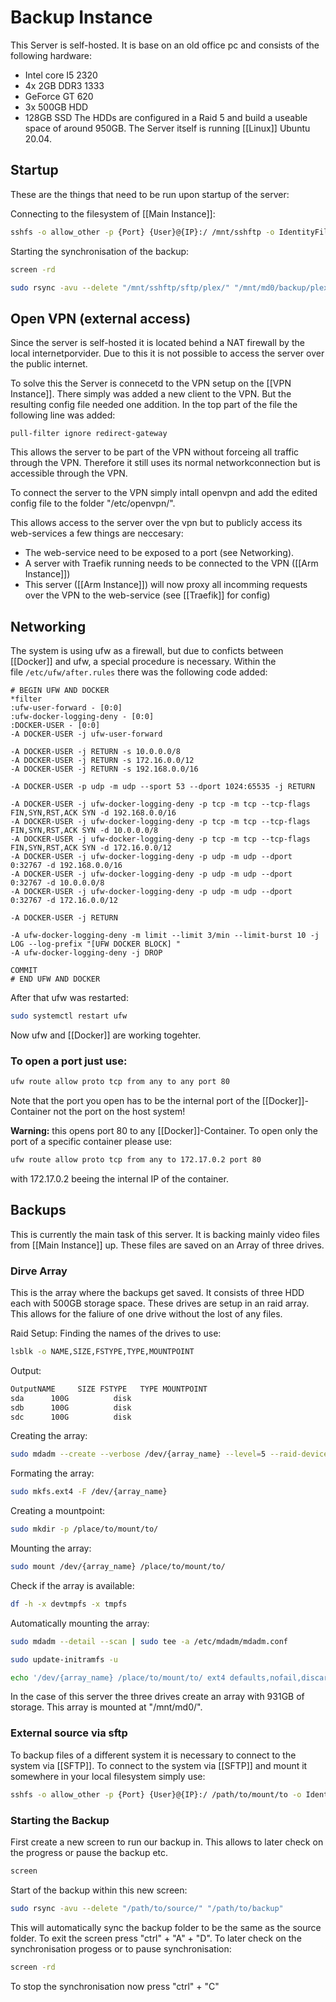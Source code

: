 # Backup Instance

This Server is self-hosted.
It is base on an old office pc and consists of the following hardware:

* Intel core I5 2320
* 4x 2GB DDR3 1333
* GeForce GT 620
* 3x 500GB HDD
* 128GB SSD The HDDs are configured in a Raid 5 and build a useable space of around 950GB. The Server itself is running [[Linux]] Ubuntu 20.04.

## Startup

These are the things that need to be run upon startup of the server:

Connecting to the filesystem of [[Main Instance]]:

```sh
sshfs -o allow_other -p {Port} {User}@{IP}:/ /mnt/sshftp -o IdentityFile=/home/lucq/.ssh/id_rsa
```

Starting the synchronisation of the backup:

```sh
screen -rd

sudo rsync -avu --delete "/mnt/sshftp/sftp/plex/" "/mnt/md0/backup/plex"
```

## Open VPN (external access)

Since the server is self-hosted it is located behind a NAT firewall by the local internetporvider.
Due to this it is not possible to access the server over the public internet.

To solve this the Server is connecetd to the VPN setup on the [[VPN Instance]].
There simply was added a new client to the VPN. But the resulting config file needed one addition.
In the top part of the file the following line was added:

```
pull-filter ignore redirect-gateway
```

This allows the server to be part of the VPN without forceing all traffic through the VPN.
Therefore it still uses its normal networkconnection but is accessible through the VPN.

To connect the server to the VPN simply intall openvpn and add the edited config file to the folder "/etc/openvpn/".

This allows access to the server over the vpn but to publicly access its web-services a few things are neccesary:

* The web-service need to be exposed to a port (see Networking).
* A server with Traefik running needs to be connected to the VPN ([[Arm Instance]])
* This server ([[Arm Instance]]) will now proxy all incomming requests over the VPN to the web-service (see [[Traefik]] for config)

## Networking

The system is using ufw as a firewall, but due to conficts between [[Docker]] and ufw, a special procedure is necessary.
Within the file `/etc/ufw/after.rules` there was the following code added:

```
# BEGIN UFW AND DOCKER
*filter
:ufw-user-forward - [0:0]
:ufw-docker-logging-deny - [0:0]
:DOCKER-USER - [0:0]
-A DOCKER-USER -j ufw-user-forward

-A DOCKER-USER -j RETURN -s 10.0.0.0/8
-A DOCKER-USER -j RETURN -s 172.16.0.0/12
-A DOCKER-USER -j RETURN -s 192.168.0.0/16

-A DOCKER-USER -p udp -m udp --sport 53 --dport 1024:65535 -j RETURN

-A DOCKER-USER -j ufw-docker-logging-deny -p tcp -m tcp --tcp-flags FIN,SYN,RST,ACK SYN -d 192.168.0.0/16
-A DOCKER-USER -j ufw-docker-logging-deny -p tcp -m tcp --tcp-flags FIN,SYN,RST,ACK SYN -d 10.0.0.0/8
-A DOCKER-USER -j ufw-docker-logging-deny -p tcp -m tcp --tcp-flags FIN,SYN,RST,ACK SYN -d 172.16.0.0/12
-A DOCKER-USER -j ufw-docker-logging-deny -p udp -m udp --dport 0:32767 -d 192.168.0.0/16
-A DOCKER-USER -j ufw-docker-logging-deny -p udp -m udp --dport 0:32767 -d 10.0.0.0/8
-A DOCKER-USER -j ufw-docker-logging-deny -p udp -m udp --dport 0:32767 -d 172.16.0.0/12

-A DOCKER-USER -j RETURN

-A ufw-docker-logging-deny -m limit --limit 3/min --limit-burst 10 -j LOG --log-prefix "[UFW DOCKER BLOCK] "
-A ufw-docker-logging-deny -j DROP

COMMIT
# END UFW AND DOCKER
```

After that ufw was restarted:

```sh
sudo systemctl restart ufw 
```

Now ufw and [[Docker]] are working togehter.

### To open a port just use:

```sh
ufw route allow proto tcp from any to any port 80
```

Note that the port you open has to be the internal port of the [[Docker]]\-Container not the port on the host system!

**Warning:** this opens port 80 to any [[Docker]]\-Container. To open only the port of a specific container please use:

```sh
ufw route allow proto tcp from any to 172.17.0.2 port 80
```

with 172.17.0.2 beeing the internal IP of the container.

## Backups

This is currently the main task of this server. It is backing mainly video files from [[Main Instance]] up.
These files are saved on an Array of three drives.

### Dirve Array

This is the array where the backups get saved. It consists of three HDD each with 500GB storage space. These drives are setup in an raid array. This allows for the faliure of one drive without the lost of any files.

Raid Setup:
Finding the names of the drives to use:

```sh
lsblk -o NAME,SIZE,FSTYPE,TYPE,MOUNTPOINT
```

Output:

```sh
OutputNAME     SIZE FSTYPE   TYPE MOUNTPOINT
sda      100G          disk 
sdb      100G          disk 
sdc      100G          disk 
```

Creating the array:

```sh
sudo mdadm --create --verbose /dev/{array_name} --level=5 --raid-devices=3 /dev/{disk1_name} /dev/{disk2name} /dev/{disk3_name}
```

Formating the array:

```sh
sudo mkfs.ext4 -F /dev/{array_name}
```

Creating a mountpoint:

```sh
sudo mkdir -p /place/to/mount/to/
```

Mounting the array:

```sh
sudo mount /dev/{array_name} /place/to/mount/to/
```

Check if the array is available:

```sh
df -h -x devtmpfs -x tmpfs
```

Automatically mounting the array:

```sh
sudo mdadm --detail --scan | sudo tee -a /etc/mdadm/mdadm.conf

sudo update-initramfs -u

echo '/dev/{array_name} /place/to/mount/to/ ext4 defaults,nofail,discard 0 0' | sudo tee -a /etc/fstab
```

In the case of this server the three drives create an array with 931GB of storage. This array is mounted at "/mnt/md0/".

### External source via sftp

To backup files of a different system it is necessary to connect to the system via [[SFTP]].
To connect to the system via [[SFTP]] and mount it somewhere in your local filesystem simply use:

```sh
sshfs -o allow_other -p {Port} {User}@{IP}:/ /path/to/mount/to -o IdentityFile=/path/to/ssh_key
```

### Starting the Backup

First create a new screen to run our backup in. This allows to later check on the progress or pause the backup etc.

```sh
screen
```

Start of the backup within this new screen:

```sh
sudo rsync -avu --delete "/path/to/source/" "/path/to/backup"
```

This will automatically sync the backup folder to be the same as the source folder.
To exit the screen press "ctrl" + "A" + "D".
To later check on the synchronisation progess or to pause synchronisation:

```sh
screen -rd
```

To stop the synchronisation now press "ctrl" + "C"